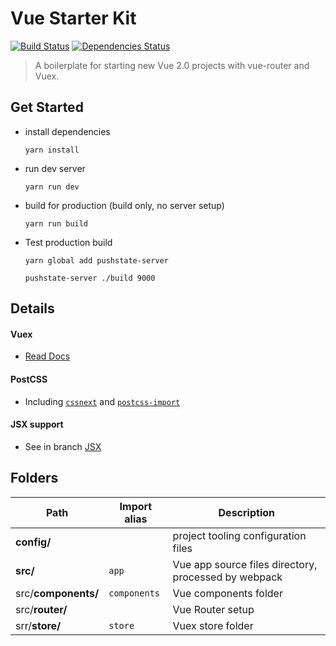 # Vue Starter Kit
[![Build Status][build-badge]][build] [![Dependencies Status][dependencies-badge]][dependencies]

[build-badge]: https://img.shields.io/travis/xiaofan2406/vue-starter-kit/vuex.svg?style=flat-square
[build]: https://travis-ci.org/xiaofan2406/vue-starter-kit
[dependencies-badge]: https://img.shields.io/david/xiaofan2406/vue-starter-kit.svg?style=flat-square
[dependencies]: https://david-dm.org/xiaofan2406/vue-starter-kit
> A boilerplate for starting new Vue 2.0 projects with vue-router and Vuex.


## Get Started
- install dependencies
  ```
  yarn install
  ```

- run dev server
  ```
  yarn run dev
  ```

- build for production (build only, no server setup)
  ```
  yarn run build
  ```

- Test production build
  ```
  yarn global add pushstate-server

  pushstate-server ./build 9000
  ```


## Details
#### Vuex
  - [Read Docs](http://vuex.vuejs.org/en/getting-started.html)
  
#### PostCSS
  - Including [`cssnext`](http://cssnext.io/) and [`postcss-import`](https://github.com/postcss/postcss-import)

#### JSX support
  - See in branch [JSX](https://github.com/xiaofan2406/vue-starter-kit/tree/jsx)


## Folders
Path | Import alias | Description
--- | --- | ---
**config/** |  | project tooling configuration files
**src/** | `app` | Vue app source files directory, processed by webpack
src/**components/** | `components` | Vue components folder
src/**router/** |  | Vue Router setup
srr/**store/** | `store` | Vuex store folder
